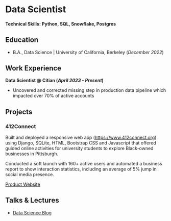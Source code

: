 # Data Scientist

#### Technical Skills: Python, SQL, Snowflake, Postgres
## Education			        		
- B.A., Data Science | University of California, Berkeley (_December 2022_)

## Work Experience
**Data Scientist @ Citian (_April 2023 - Present_)**
- Uncovered and corrected missing step in production data pipeline which impacted over 70% of active accounts

## Projects
### 412Connect

Built and deployed a responsive web app (https://www.412connect.org) using Django, SQLite, HTML, Bootstrap CSS and Javascript that offered guided online activities for university students to explore Black-owned businesses in Pittsburgh.

Conducted a soft launch with 160+ active users and automated a business report to show interaction statistics, including an average of 5% jump in social media presence.

[Product Website](https://412connect.org/)

## Talks & Lectures

- [Data Science Blog](https://andihalim.medium.com/)